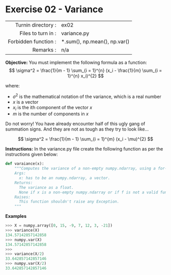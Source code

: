 # Exercise 02 - Variance
|                         |                    |
| -----------------------:| ------------------ |
|   Turnin directory :    |  ex02              |
|   Files to turn in :    |  variance.py       |
|   Forbidden function :  |  *.sum(), np.mean(), np.var() |
|   Remarks :             |  n/a               |

**Objective:**
You must implement the following formula as a function:  
$$
\sigma^2 = \frac{1}{m - 1} \sum_{i = 1}^{n} (x_i - \frac{1}{m} \sum_{i = 1}^{n} x_i)^{2} 
$$

where: 
- $\sigma^2$ is the mathematical notation of the variance, which is a real number
- $x$ is a vector
- $x_i$ is the ith  component of the vector $x$
- $m$ is the number of  components in $x$

Do not worry! You have already encounter half of this ugly gang of summation signs.
And they are not as tough as they try to look like... 

$$
\sigma^2 = \frac{1}{m - 1} \sum_{i = 1}^{m} (x_i - \mu)^{2}
$$


**Instructions:**
In the variance.py file create the following function as per the instructions given below:
```python
def varaiance(x):
    """Computes the variance of a non-empty numpy.ndarray, using a for-loop.
    Args:
      x: has to be an numpy.ndarray, a vector.
    Returns:
      The variance as a float.
      None if x is a non-empty numpy.ndarray or if f is not a valid function.
    Raises:
      This function shouldn't raise any Exception.
    """
```

**Examples**
```python
>>> X = numpy.array([0, 15, -9, 7, 12, 3, -21])
>>> variance(X)
134.57142857142858
>>> numpy.var(X)
134.57142857142858
>>>
>>> variance(X/2)
33.642857142857146
>>> numpy.var(X/2)
33.642857142857146
```

